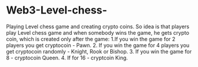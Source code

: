 # Web3-Level-chess-
Playing Level chess game and creating crypto coins.
So idea is that players play Level chess game and when somebody wins the game, he gets crypto coin, which is created only after the game:
1.If you win the game for 2 players you get cryptocoin - Pawn.
2. If you win the game for 4 players you get cryptocoin randomly - Knight, Rook or Bishop.
3. If you win the game for 8 - cryptocoin Queen.
4. If for 16 - cryptcoin King.

